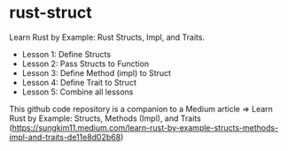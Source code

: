 # rust-struct
Learn Rust by Example: Rust Structs, Impl, and Traits.

- Lesson 1: Define Structs
- Lesson 2: Pass Structs to Function
- Lesson 3: Define Method (impl) to Struct
- Lesson 4: Define Trait to Struct
- Lesson 5: Combine all lessons

This github code repository is a companion to a Medium article => Learn Rust by Example: Structs, Methods (Impl), and Traits (https://sungkim11.medium.com/learn-rust-by-example-structs-methods-impl-and-traits-de11e8d02b68)
